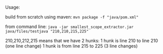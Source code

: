 Usage:

build from scratch using maven:
`mvn package -f "java/pom.xml"`

from command line:
`java -jar smallest_scope_extractor.jar java/files/testjava "210,210,215,225"`

210,210,212,215 means that we have 2 hunks:
1 hunk is line 210 to line 210 (one line change)
1 hunk is from line 215 to 225 (3 line changes)
